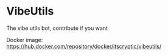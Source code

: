 # VibeUtils
The vibe utils bot, contribute if you want

Docker image: https://hub.docker.com/repository/docker/itscryptic/vibeutils/
